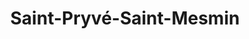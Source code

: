 ---
title: Saint-Pryvé-Saint-Mesmin
url: /saint-pryve-saint-mesmin/
latitude: 47.88
longitude: 1.87
---